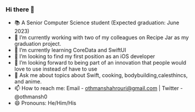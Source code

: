 ### Hi there 👋

- 📚 A Senior Computer Science student (Expected graduation: June 2023)
- 🔭 I’m currently working with two of my colleagues on Recipe Jar as my graduation project.
- 🌱 I’m currently learning CoreData and SwiftUI
- 👯 I’m looking to find my first position as an iOS developer
- 🤔 I’m looking forward to being part of an innovation that people would love to use instead of have to use
- 💬 Ask me about topics about Swift, cooking, bodybuilding,calesthincs, and anime.
- 📫 How to reach me: Email - othmanshahrouri@gmail.com | Twitter - @othmansh0
- 😄 Pronouns: He/Him/His


